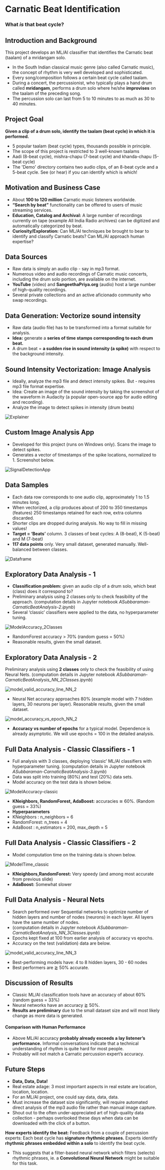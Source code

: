 # Carnatic Beat Identification
### What _is_ that beat cycle?
 
## Introduction and Background
This project develops an ML/AI classifier that identifies the Carnatic beat (taalam) of a mridangam solo. <br/>
 - In the South Indian classical music genre (also called Carnatic music), the concept of rhythm is very well developed and sophisticated.
 - Every song/composition follows a certain beat cycle called taalam.
 - During a concert, the percussionist, who typically plays a hand drum called <b>mridangam</b>, performs a drum solo where he/she <b>improvises</b> on the taalam of the preceding song.
 - The percussion solo can last from 5 to 10 minutes to as much as 30 to 40 minutes.

## Project Goal
<b>Given a clip of a drum solo, identify the taalam (beat cycle) in which it is performed.</b> <br/>
- 5 popular taalam (beat cycle) types, thousands possible in principle.
- The scope of this project is restricted to 3 well-known taalams
- Aadi (8-beat cycle), mishra-chapu (7-beat cycle) and khanda-chapu (5-beat cycle)
- The 'Demo' directory contains two audio clips, of an 8-beat cycle and a 5-beat cycle. See (or hear) if you can identify which is which!

## Motivation and Business Case
- About <b>100 to 120 million</b> Carnatic music listeners worldwide.
- <b>“Search by beat”</b> functionality can be offered to users of music streaming services.
- <b>Education, Catalog and Archival:</b> A large number of recordings currently on tape (example All India Radio archives) can be digitized and automatically categorized by beat.
- <b>Curiosity/Exploration:</b> Can ML/AI techniques be brought to bear to identify and classify Carnatic beats? Can ML/AI approach human expertise?

## Data Sources
- Raw data is simply an audio clip - say in mp3 format.
- Numerous video and audio recordings of Carnatic music concerts, including the drum solo portion, are available on the internet. 
- <b>YouTube</b> (video) and <b>SangeethaPriya.org</b> (audio) host a large number of high-quality recordings. 
- Several private collections and an active aficionado community who swap recordings.

## Data Generation: Vectorize sound intensity
- Raw data (audio file) has to be transformed into a format suitable for analysis.
- <b>Idea:</b> generate a <b>series of time stamps corresponding to each drum beat.</b>
- A drum beat = <b>a sudden rise in sound intensity (a spike)</b> with respect to the background intensity.

## Sound Intensity Vectorization: Image Analysis
- Ideally, analyze the mp3 file and detect intensity spikes. But - requires mp3 file format expertise.
- Idea: Create an image of the sound intensity by taking the screenshot of the waveform in Audacity  (a popular open-source app for audio editing and recording). 
- Analyze the image to detect spikes in intensity (drum beats)

![Explainer](https://github.com/user-attachments/assets/78d0799c-c099-4918-9200-20f16d9d4f1a)

## Custom Image Analysis App
- Developed for this project (runs on Windows only). Scans the image to detect spikes.
- Generates a vector of timestamps of the spike locations, normalized to 1. Screenshot below.

![SignalDetectionApp](https://github.com/user-attachments/assets/c04272ee-47e9-4e4b-9aaf-54a245c0f365)

## Data Samples
- Each data row corresponds to one audio clip, approximately 1 to 1.5 minutes long.
- When vectorized, a clip produces about of 200 to 350 timestamps (features) 250 timestamps retained for each row, extra columns discarded. 
- Shorter clips are dropped during analysis. No way to fill in missing values!
- <b>Target = ‘Beats’</b> column. 3 classes of beat cycles: A (8-beat), K (5-beat) and M (7-beat)
- <b>117 data points</b> only. Very small dataset, generated manually. Well-balanced between classes.

![Dataframe](https://github.com/user-attachments/assets/71c22f70-abfd-4b05-b28a-c0b5e581dcdd)

## Exploratory Data Analysis - 1
- <b>Classification problem:</b> given an audio clip of a drum solo, which beat (class) does it correspond to?
- Preliminary analysis using 2 classes only to check feasibility of the approach. (computation details in Jupyter notebook _ASubbaraman-CarnaticBeatAnalysis-2.ipynb_)
- Several ‘classic’ classifiers were applied to the data, no hyperparameter tuning.

![ModelAccuracy_2Classes](https://github.com/user-attachments/assets/d02b3ec4-346b-4146-82a4-505c6b582e1d)

- RandomForest accuracy > 70%  (random guess = 50%)
- Reasonable results, given the small dataset.

## Exploratory Data Analysis - 2
Preliminary analysis using <b>2 classes</b> only to check the feasibility of using Neural Nets.
(computation details in Jupyter notebook _ASubbaraman-CarnaticBeatAnalysis_NN_2Classes.ipynb_)

![model_valid_accuracy_line_NN_2](https://github.com/user-attachments/assets/f573ec0f-8d8b-4f79-ab9e-8ea9531cb2ef)

- Neural Net accuracy approaches 80% (example model with 7 hidden layers, 30 neurons per layer). Reasonable results, given the small dataset.

![model_accuracy_vs_epoch_NN_2](https://github.com/user-attachments/assets/205fdb39-73e0-4359-8fd4-8433d0a6bbec)
- <b>Accuracy vs number of epochs</b> for a typical model. Dependence is already asymptotic. We will use epochs = 100 in the detailed analysis.

## Full Data Analysis - Classic Classifiers - 1
- Full analysis with 3 classes, deploying ‘classic’ ML/AI classifiers with hyperparameter tuning. (computation details in Jupyter notebook _ASubbaraman-CarnaticBeatAnalysis-3.ipynb_)
- Data was split into training (80%) and test (20%) data sets. 
- Model accuracy on the test data is shown below.

![ModelAccuracy-classic](https://github.com/user-attachments/assets/05669f01-63af-43c5-a8d7-e5379e428c03)

- <b>KNeighbors, RandomForest, AdaBoost:</b> accuracies ≅ 60%. (Random guess = 33%)
- <b>Hyperparameters </b>
- KNeighbors  : n_neighbors = 6
- RandomForest: n_trees = 4
- AdaBoost    : n_estimators = 200,  max_depth = 5
        
## Full Data Analysis - Classic Classifiers - 2
- Model computation time on the training data is shown below.

![ModelTime_classic](https://github.com/user-attachments/assets/d632685b-2edf-48e3-b66a-3f6f39d75aee)

- <b>KNeighbors,RandomForest:</b> Very speedy (and among most accurate from previous slide)
- <b>AdaBoost:</b> Somewhat slower 

## Full Data Analysis - Neural Nets
- Search performed over Sequential networks to optimize number of hidden layers and number of nodes (neurons) in each layer. All layers have the same number of nodes.
- (computation details in Jupyter notebook _ASubbaraman-CarnaticBeatAnalysis_NN_3Classes.ipynb_)
- Epochs kept fixed at 100 from earlier analysis of accuracy vs epochs.
- Accuracy on the test (validation) data are below.

![model_valid_accuracy_line_NN_3](https://github.com/user-attachments/assets/7d5348f7-3b1f-4b77-a9d7-f625a7d17095)

- Best-performing models have: 4 to 8 hidden layers, 30 - 60 nodes
- Best performers are ⪆ 50% accurate.

## Discussion of Results
- Classic ML/AI classification tools have an accuracy of about 60% (random guess = 33%)
- Neural networks have an accuracy ⪆ 50%.
- <b>Results are preliminary</b> due to the small dataset size and will most likely change as more data is generated.

#### Comparison with Human Performance
- Above ML/AI accuracy <b>probably already exceeds a lay listener’s performance.</b> Informal conversations indicate that a technical understanding of rhythm is quite hard for most people.
- Probably will not match a Carnatic percussion expert’s accuracy.

## Future Steps
- <b>Data, Data, Data!</b>
- Real estate adage: 3 most important aspects in real estate are location, location, location.
- For  an ML/AI project, one could say data, data, data. 
- Must increase the dataset size significantly, will require automated direct analysis of the mp3 audio file rather than manual image capture.
- Shout out to the often under-appreciated art of high-quality data collection - perhaps overlooked these days when data can be downloaded with the click of a button.

<b>How experts identify the beat:</b> Feedback from a couple of percussion experts: Each beat cycle has <b>signature rhythmic phrases.</b> Experts identify <b>rhythmic phrases embedded within a solo</b> to identify the beat cycle. <br/>
- This suggests that a filter-based neural network which filters (selects) rhythmic phrases, ie. a <b>Convolutional Neural Network</b> might be suitable for this task.
